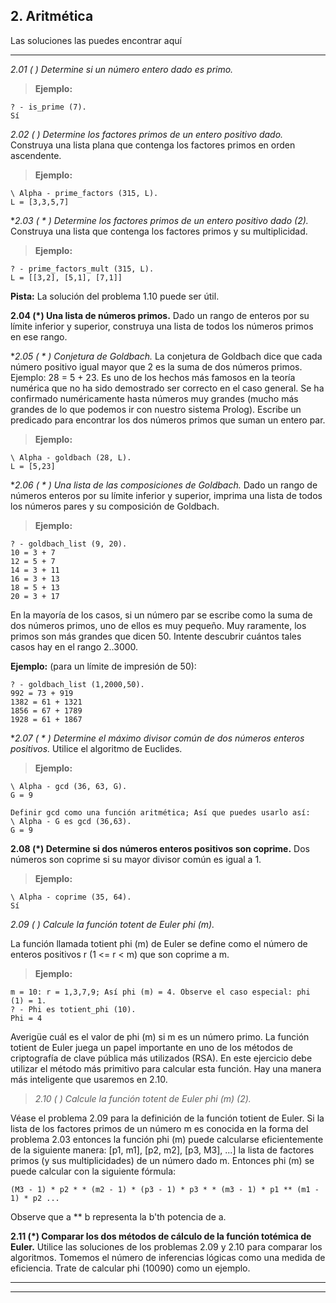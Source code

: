 **2. Aritmética**
-------------

Las soluciones las puedes encontrar aquí

----------


**2.01 (* *) Determine si un número entero dado es primo.**

> **Ejemplo:**

    ? - is_prime (7).
    Sí

**2.02 (* *) Determine los factores primos de un entero positivo dado.**
Construya una lista plana que contenga los factores primos en orden ascendente.

> **Ejemplo:**

    \ Alpha - prime_factors (315, L).
    L = [3,3,5,7]

**2.03 ( * *) Determine los factores primos de un entero positivo dado (2).**
Construya una lista que contenga los factores primos y su multiplicidad.

> **Ejemplo:**

    ? - prime_factors_mult (315, L).
    L = [[3,2], [5,1], [7,1]]

**Pista:** La solución del problema 1.10 puede ser útil.

**2.04 (*) Una lista de números primos.**
Dado un rango de enteros por su límite inferior y superior, construya una lista de todos los números primos en ese rango.

**2.05 ( * *) Conjetura de Goldbach.**
La conjetura de Goldbach dice que cada número positivo igual mayor que 2 es la suma de dos números primos. Ejemplo: 28 = 5 + 23. Es uno de los hechos más famosos en la teoría numérica que no ha sido demostrado ser correcto en el caso general. Se ha confirmado numéricamente hasta números muy grandes (mucho más grandes de lo que podemos ir con nuestro sistema Prolog). Escribe un predicado para encontrar los dos números primos que suman un entero par.

> **Ejemplo:**

    \ Alpha - goldbach (28, L).
    L = [5,23]

**2.06 ( * *) Una lista de las composiciones de Goldbach.**
Dado un rango de números enteros por su límite inferior y superior, imprima una lista de todos los números pares y su composición de Goldbach.

> **Ejemplo:**

    ? - goldbach_list (9, 20).
    10 = 3 + 7
    12 = 5 + 7
    14 = 3 + 11
    16 = 3 + 13
    18 = 5 + 13
    20 = 3 + 17

En la mayoría de los casos, si un número par se escribe como la suma de dos números primos, uno de ellos es muy pequeño. Muy raramente, los primos son más grandes que dicen 50. Intente descubrir cuántos tales casos hay en el rango 2..3000.

**Ejemplo:** (para un límite de impresión de 50):

    ? - goldbach_list (1,2000,50).
    992 = 73 + 919
    1382 = 61 + 1321
    1856 = 67 + 1789
    1928 = 61 + 1867

**2.07 ( * *) Determine el máximo divisor común de dos números enteros positivos.**
Utilice el algoritmo de Euclides.

> **Ejemplo:**

    \ Alpha - gcd (36, 63, G).
    G = 9

    Definir gcd como una función aritmética; Así que puedes usarlo así:
    \ Alpha - G es gcd (36,63).
    G = 9

**2.08 (*) Determine si dos números enteros positivos son coprime.**
Dos números son coprime si su mayor divisor común es igual a 1.

> **Ejemplo:**

    \ Alpha - coprime (35, 64).
    Sí

**2.09 (* *) Calcule la función totent de Euler phi (m).**

La función llamada totient phi (m) de Euler se define como el número de enteros positivos r (1 <= r < m) que son coprime a m.

> **Ejemplo:**

    m = 10: r = 1,3,7,9; Así phi (m) = 4. Observe el caso especial: phi (1) = 1.
    ? - Phi es totient_phi (10).
    Phi = 4
Averigüe cuál es el valor de phi (m) si m es un número primo. La función totient de Euler juega un papel importante en uno de los métodos de criptografía de clave pública más utilizados (RSA). En este ejercicio debe utilizar el método más primitivo para calcular esta función. Hay una manera más inteligente que usaremos en 2.10.

> **2.10 (* *) Calcule la función totent de Euler phi (m) (2).**

Véase el problema 2.09 para la definición de la función totient de Euler. Si la lista de los factores primos de un número m es conocida en la forma del problema 2.03 entonces la función phi (m) puede calcularse eficientemente de la siguiente manera: [p1, m1], [p2, m2], [p3, M3], ...] la lista de factores primos (y sus multiplicidades) de un número dado m. Entonces phi (m) se puede calcular con la siguiente fórmula:

    (M3 - 1) * p2 * * (m2 - 1) * (p3 - 1) * p3 * * (m3 - 1) * p1 ** (m1 - 1) * p2 ...
   

 Observe que a ** b representa la b'th potencia de a.

**2.11 (*) Comparar los dos métodos de cálculo de la función totémica de Euler.**
Utilice las soluciones de los problemas 2.09 y 2.10 para comparar los algoritmos. Tomemos el número de inferencias lógicas como una medida de eficiencia. Trate de calcular phi (10090) como un ejemplo.


----------



_ _ _ _ _



